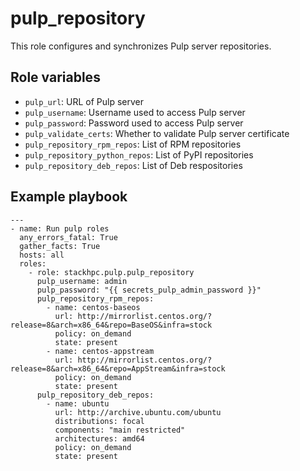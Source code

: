 pulp_repository
=======

This role configures and synchronizes Pulp server repositories.

Role variables
--------------

* `pulp_url`: URL of Pulp server
* `pulp_username`: Username used to access Pulp server
* `pulp_password`: Password used to access Pulp server
* `pulp_validate_certs`: Whether to validate Pulp server certificate
* `pulp_repository_rpm_repos`: List of RPM repositories
* `pulp_repository_python_repos`: List of PyPI repositories
* `pulp_repository_deb_repos`: List of Deb respositories

Example playbook
----------------

```
---
- name: Run pulp roles
  any_errors_fatal: True
  gather_facts: True
  hosts: all
  roles:
    - role: stackhpc.pulp.pulp_repository
      pulp_username: admin
      pulp_password: "{{ secrets_pulp_admin_password }}"
      pulp_repository_rpm_repos:
        - name: centos-baseos
          url: http://mirrorlist.centos.org/?release=8&arch=x86_64&repo=BaseOS&infra=stock
          policy: on_demand
          state: present
        - name: centos-appstream
          url: http://mirrorlist.centos.org/?release=8&arch=x86_64&repo=AppStream&infra=stock
          policy: on_demand
          state: present
      pulp_repository_deb_repos:
        - name: ubuntu
          url: http://archive.ubuntu.com/ubuntu
          distributions: focal
          components: "main restricted"
          architectures: amd64
          policy: on_demand
          state: present
```

